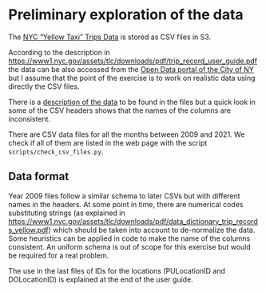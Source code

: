 # Preliminary exploration of the data

The [NYC “Yellow Taxi” Trips Data](https://www1.nyc.gov/site/tlc/about/tlc-trip-record-data.page) is stored as CSV files in S3. 

According to the description in <https://www1.nyc.gov/assets/tlc/downloads/pdf/trip_record_user_guide.pdf> the data can be also accessed from the [Open Data portal of the City of NY](https://opendata.cityofnewyork.us/) but I assume that the point of the exercise is to work on realistic data using directly the CSV files.

There is a [description of the data](https://data.cityofnewyork.us/api/views/biws-g3hs/files/eb3ccc47-317f-4b2a-8f49-5a684b0b1ecc?download=true&filename=data_dictionary_trip_records_yellow.pdf) to be found in the files but a quick look in some of the CSV headers shows that the names of the columns are inconsistent.

There are CSV data files for all the months between 2009 and 2021. We check if all of them are listed in the web page with the script `scripts/check_csv_files.py`.

## Data format

Year 2009 files follow a similar schema to later CSVs but with different names in the headers. At some point in time, there are numerical codes substituting strings (as explained in <https://www1.nyc.gov/assets/tlc/downloads/pdf/data_dictionary_trip_records_yellow.pdf>) which should be taken into account to de-normalize the data. Some heuristics can be applied in code to make the name of the columns consistent. An uniform schema is out of scope for this exercise but would be required for a real problem.

The use in the last files of IDs for the locations (PULocationID and DOLocationID) is explained at the end of the user guide.